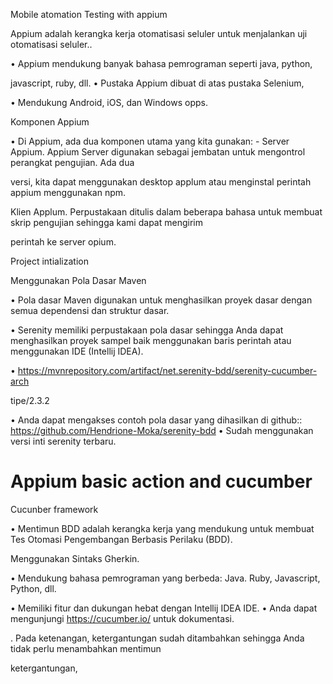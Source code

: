 Mobile atomation Testing with appium 

Appium adalah kerangka kerja otomatisasi seluler untuk menjalankan uji otomatisasi seluler..

• Appium mendukung banyak bahasa pemrograman seperti java, python,

javascript, ruby, dll. • Pustaka Appium dibuat di atas pustaka Selenium,

• Mendukung Android, iOS, dan Windows opps.

 Komponen Appium

• Di Appium, ada dua komponen utama yang kita gunakan: - Server Appium. Appium Server digunakan sebagai jembatan untuk mengontrol perangkat pengujian. Ada dua

versi, kita dapat menggunakan desktop applum atau menginstal perintah appium menggunakan npm.

Klien Applum. Perpustakaan ditulis dalam beberapa bahasa untuk membuat skrip pengujian sehingga kami dapat mengirim

perintah ke server opium.

 Project intialization

Menggunakan Pola Dasar Maven

• Pola dasar Maven digunakan untuk menghasilkan proyek dasar dengan semua dependensi dan struktur dasar.

• Serenity memiliki perpustakaan pola dasar sehingga Anda dapat menghasilkan proyek sampel baik menggunakan baris perintah atau menggunakan IDE (Intellij IDEA).

• https://mvnrepository.com/artifact/net.serenity-bdd/serenity-cucumber-arch

tipe/2.3.2



• Anda dapat mengakses contoh pola dasar yang dihasilkan di github:: https://github.com/Hendrione-Moka/serenity-bdd • Sudah menggunakan versi inti serenity terbaru.

<h1>Appium basic action and cucumber</h1>

Cucunber framework

• Mentimun BDD adalah kerangka kerja yang mendukung untuk membuat Tes Otomasi Pengembangan Berbasis Perilaku (BDD).

Menggunakan Sintaks Gherkin.

• Mendukung bahasa pemrograman yang berbeda: Java. Ruby, Javascript, Python, dll.

• Memiliki fitur dan dukungan hebat dengan Intellij IDEA IDE. • Anda dapat mengunjungi https://cucumber.io/ untuk dokumentasi.

. Pada ketenangan, ketergantungan sudah ditambahkan sehingga Anda tidak perlu menambahkan mentimun

ketergantungan,
